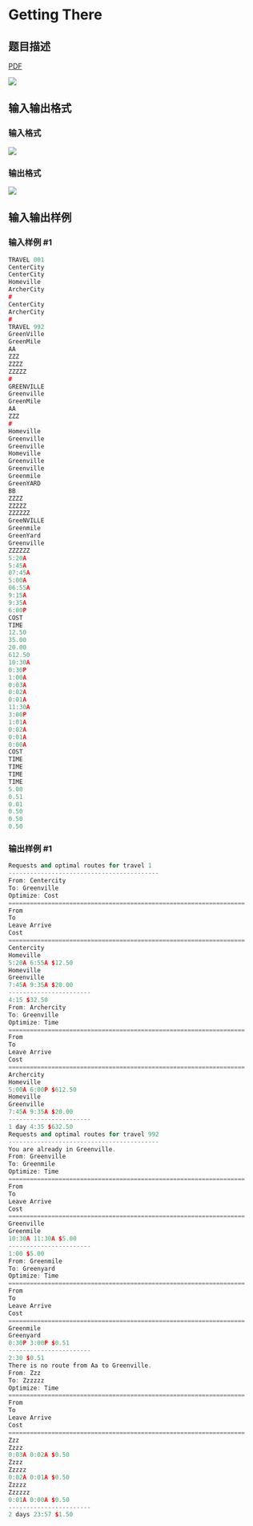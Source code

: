 # Getting There

## 题目描述

[problemUrl]: https://uva.onlinejudge.org/index.php?option=com_onlinejudge&Itemid=8&category=4&page=show_problem&problem=141

[PDF](https://uva.onlinejudge.org/external/2/p205.pdf)

![](https://cdn.luogu.com.cn/upload/vjudge_pic/UVA205/18e0404a52deb522694a427a5d5913634b70354c.png)

## 输入输出格式

### 输入格式

![](https://cdn.luogu.com.cn/upload/vjudge_pic/UVA205/62fed0a05c8347534e1706edbb12f27045f1c018.png)

### 输出格式

![](https://cdn.luogu.com.cn/upload/vjudge_pic/UVA205/5857007548e6ee957ba14e018942036f01207426.png)

## 输入输出样例

### 输入样例 #1

```cpp
TRAVEL 001
CenterCity
CenterCity
Homeville
ArcherCity
#
CenterCity
ArcherCity
#
TRAVEL 992
GreenVille
GreenMile
AA
ZZZ
ZZZZ
ZZZZZ
#
GREENVILLE
Greenville
GreenMile
AA
ZZZ
#
Homeville
Greenville
Greenville
Homeville
Greenville
Greenville
Greenmile
GreenYARD
BB
ZZZZ
ZZZZZ
ZZZZZZ
GreeNVILLE
Greenmile
GreenYard
Greenville
ZZZZZZ
5:20A
5:45A
07:45A
5:00A
06:55A
9:15A
9:35A
6:00P
COST
TIME
12.50
35.00
20.00
612.50
10:30A
0:30P
1:00A
0:03A
0:02A
0:01A
11:30A
3:00P
1:01A
0:02A
0:01A
0:00A
COST
TIME
TIME
TIME
TIME
5.00
0.51
0.01
0.50
0.50
0.50
```


### 输出样例 #1

```cpp
Requests and optimal routes for travel 1
------------------------------------------
From: Centercity
To: Greenville
Optimize: Cost
==================================================================
From
To
Leave Arrive
Cost
==================================================================
Centercity
Homeville
5:20A 6:55A $12.50
Homeville
Greenville
7:45A 9:35A $20.00
-----------------------
4:15 $32.50
From: Archercity
To: Greenville
Optimize: Time
==================================================================
From
To
Leave Arrive
Cost
==================================================================
Archercity
Homeville
5:00A 6:00P $612.50
Homeville
Greenville
7:45A 9:35A $20.00
-----------------------
1 day 4:35 $632.50
Requests and optimal routes for travel 992
------------------------------------------
You are already in Greenville.
From: Greenville
To: Greenmile
Optimize: Time
==================================================================
From
To
Leave Arrive
Cost
==================================================================
Greenville
Greenmile
10:30A 11:30A $5.00
-----------------------
1:00 $5.00
From: Greenmile
To: Greenyard
Optimize: Time
==================================================================
From
To
Leave Arrive
Cost
==================================================================
Greenmile
Greenyard
0:30P 3:00P $0.51
-----------------------
2:30 $0.51
There is no route from Aa to Greenville.
From: Zzz
To: Zzzzzz
Optimize: Time
==================================================================
From
To
Leave Arrive
Cost
==================================================================
Zzz
Zzzz
0:03A 0:02A $0.50
Zzzz
Zzzzz
0:02A 0:01A $0.50
Zzzzz
Zzzzzz
0:01A 0:00A $0.50
-----------------------
2 days 23:57 $1.50
```


